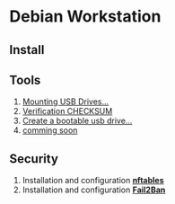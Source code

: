 # Debian Workstation

## Install

## Tools
1. [Mounting USB Drives...](https://github.com/Ssobol7/Debian12-Customized-Configuration/blob/main/Workstation/tools/mount-usb-filesystems.md)
2. [Verification CHECKSUM](https://github.com/Ssobol7/Debian12-Customized-Configuration/blob/main/Workstation/tools/checksum-verification.md)
3. [Create a bootable usb drive...](https://github.com/Ssobol7/Debian12-Customized-Configuration/blob/main/Workstation/tools/create-bootable-usb.md)
4. [comming soon]()
   
## Security
1. Installation and configuration [**nftables**](https://github.com/Ssobol7/Debian-Guide-Server-Workstation/blob/main/Workstation/security/nftables_setup.md)
2. Installation and configuration [**Fail2Ban**]()
